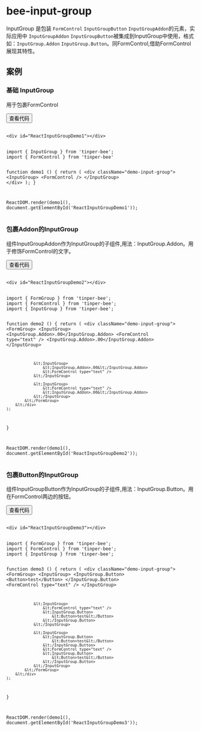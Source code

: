 # bee-input-group

InputGroup 是包装 `FormControl` `InputGroupButton` `InputGroupAddon`的元素，实际应用中 `InputGroupAddon` `InputGroupButton`被集成到InputGroup中使用，格式如：`InputGroup.Addon` `InputGroup.Button`。同FormControl,借助FormControl展现其特性。




## 案例

### 基础 InputGroup

用于包裹FormControl

<div class="example-content"><div id="ReactInputGroupDemo1"></div>
</div>



<div class="ex-code-par"><button  class="u-button u-button-block u-button-accent margin-top-15 codeOptBtn" ><i class="uf uf-arrow-down"></i>查看代码</button><div class="examples-code"><pre><code>
&lt;div id="ReactInputGroupDemo1">&lt;/div>
</code></pre>
</div>



<div class="examples-code"><pre><code>
import { InputGroup } from 'tinper-bee';
import { FormControl } from 'tinper-bee'

function demo1 () {
    return (
        &lt;div className="demo-input-group">
        	&lt;InputGroup>
        		&lt;FormControl />
        	&lt;/InputGroup>
        &lt;/div>
    );
}


ReactDOM.render(demo1(), document.getElementById('ReactInputGroupDemo1'));
</code></pre>
</div>
</div>

### 包裹Addon的InputGroup

组件InputGroupAddon作为InputGroup的子组件,用法：InputGroup.Addon。用于修饰FormControl的文字。

<div class="example-content"><div id="ReactInputGroupDemo2"></div>
</div>



<div class="ex-code-par"><button  class="u-button u-button-block u-button-accent margin-top-15 codeOptBtn" ><i class="uf uf-arrow-down"></i>查看代码</button><div class="examples-code"><pre><code>
&lt;div id="ReactInputGroupDemo2">&lt;/div>
</code></pre>
</div>



<div class="examples-code"><pre><code>
import { FormGroup } from 'tinper-bee';
import { FormControl } from 'tinper-bee';
import { InputGroup } from 'tinper-bee';

function demo2 () {
    return (
        &lt;div className="demo-input-group">
            &lt;FormGroup>
                &lt;InputGroup>
                    &lt;InputGroup.Addon>.00&lt;/InputGroup.Addon>
                    &lt;FormControl type="text" />
                    &lt;InputGroup.Addon>.00&lt;/InputGroup.Addon>
                &lt;/InputGroup>

                &lt;InputGroup>
                    &lt;InputGroup.Addon>.00&lt;/InputGroup.Addon>
                    &lt;FormControl type="text" />
                &lt;/InputGroup>

                &lt;InputGroup>
                    &lt;FormControl type="text" />
                    &lt;InputGroup.Addon>.00&lt;/InputGroup.Addon>
                &lt;/InputGroup>
            &lt;/FormGroup>        
        &lt;/div>
    );
}


ReactDOM.render(demo1(), document.getElementById('ReactInputGroupDemo2'));
</code></pre>
</div>
</div>

### 包裹Button的InputGroup

组件InputGroupButton作为InputGroup的子组件,用法：InputGroup.Button。用在FormControl两边的按钮。

<div class="example-content"><div id="ReactInputGroupDemo3"></div>
</div>




<script>
/******/ (function(modules) { // webpackBootstrap
/******/ 	// The module cache
/******/ 	var installedModules = {};

/******/ 	// The require function
/******/ 	function __webpack_require__(moduleId) {

/******/ 		// Check if module is in cache
/******/ 		if(installedModules[moduleId])
/******/ 			return installedModules[moduleId].exports;

/******/ 		// Create a new module (and put it into the cache)
/******/ 		var module = installedModules[moduleId] = {
/******/ 			exports: {},
/******/ 			id: moduleId,
/******/ 			loaded: false
/******/ 		};

/******/ 		// Execute the module function
/******/ 		modules[moduleId].call(module.exports, module, module.exports, __webpack_require__);

/******/ 		// Flag the module as loaded
/******/ 		module.loaded = true;

/******/ 		// Return the exports of the module
/******/ 		return module.exports;
/******/ 	}


/******/ 	// expose the modules object (__webpack_modules__)
/******/ 	__webpack_require__.m = modules;

/******/ 	// expose the module cache
/******/ 	__webpack_require__.c = installedModules;

/******/ 	// __webpack_public_path__
/******/ 	__webpack_require__.p = "";

/******/ 	// Load entry module and return exports
/******/ 	return __webpack_require__(0);
/******/ })
/************************************************************************/
/******/ ([
/* 0 */
/***/ function(module, exports, __webpack_require__) {

	'use strict';

	var _src = __webpack_require__(1);

	var _src2 = _interopRequireDefault(_src);

	var _react = __webpack_require__(4);

	var _react2 = _interopRequireDefault(_react);

	var _reactDom = __webpack_require__(9);

	var _reactDom2 = _interopRequireDefault(_reactDom);

	var _beeFormControl = __webpack_require__(10);

	var _beeFormControl2 = _interopRequireDefault(_beeFormControl);

	var _beeFormGroup = __webpack_require__(14);

	var _beeFormGroup2 = _interopRequireDefault(_beeFormGroup);

	var _beeButton = __webpack_require__(16);

	var _beeButton2 = _interopRequireDefault(_beeButton);

	function _interopRequireDefault(obj) { return obj && obj.__esModule ? obj : { 'default': obj }; }

	function demo1() {
					return _react2['default'].createElement(
									'div',
									{ className: 'demo-input-group' },
									_react2['default'].createElement(
													_src2['default'],
													null,
													_react2['default'].createElement(_beeFormControl2['default'], null)
									)
					);
	}

	function demo2() {
					return _react2['default'].createElement(
									'div',
									{ className: 'demo-input-group' },
									_react2['default'].createElement(
													_beeFormGroup2['default'],
													null,
													_react2['default'].createElement(
																	_src2['default'],
																	null,
																	_react2['default'].createElement(
																					_src2['default'].Addon,
																					null,
																					'.00'
																	),
																	_react2['default'].createElement(_beeFormControl2['default'], { type: 'text' }),
																	_react2['default'].createElement(
																					_src2['default'].Addon,
																					null,
																					'.00'
																	)
													),
													_react2['default'].createElement(
																	_src2['default'],
																	null,
																	_react2['default'].createElement(
																					_src2['default'].Addon,
																					null,
																					'.00'
																	),
																	_react2['default'].createElement(_beeFormControl2['default'], { type: 'text' })
													),
													_react2['default'].createElement(
																	_src2['default'],
																	null,
																	_react2['default'].createElement(_beeFormControl2['default'], { type: 'text' }),
																	_react2['default'].createElement(
																					_src2['default'].Addon,
																					null,
																					'.00'
																	)
													)
									)
					);
	}

	function demo3() {
					return _react2['default'].createElement(
									'div',
									{ className: 'demo-input-group' },
									_react2['default'].createElement(
													_beeFormGroup2['default'],
													null,
													_react2['default'].createElement(
																	_src2['default'],
																	null,
																	_react2['default'].createElement(
																					_src2['default'].Button,
																					null,
																					_react2['default'].createElement(
																									_beeButton2['default'],
																									null,
																									'test'
																					)
																	),
																	_react2['default'].createElement(_beeFormControl2['default'], { type: 'text' })
													),
													_react2['default'].createElement(
																	_src2['default'],
																	null,
																	_react2['default'].createElement(_beeFormControl2['default'], { type: 'text' }),
																	_react2['default'].createElement(
																					_src2['default'].Button,
																					null,
																					_react2['default'].createElement(
																									_beeButton2['default'],
																									null,
																									'test'
																					)
																	)
													),
													_react2['default'].createElement(
																	_src2['default'],
																	null,
																	_react2['default'].createElement(
																					_src2['default'].Button,
																					null,
																					_react2['default'].createElement(
																									_beeButton2['default'],
																									null,
																									'test'
																					)
																	),
																	_react2['default'].createElement(_beeFormControl2['default'], { type: 'text' }),
																	_react2['default'].createElement(
																					_src2['default'].Button,
																					null,
																					_react2['default'].createElement(
																									_beeButton2['default'],
																									null,
																									'test'
																					)
																	)
													)
									)
					);
	}

	_reactDom2['default'].render(demo1(), document.getElementById('ReactInputGroupDemo1'));
	_reactDom2['default'].render(demo2(), document.getElementById('ReactInputGroupDemo2'));
	_reactDom2['default'].render(demo3(), document.getElementById('ReactInputGroupDemo3'));

/***/ },
/* 1 */
/***/ function(module, exports, __webpack_require__) {

	'use strict';

	Object.defineProperty(exports, "__esModule", {
	  value: true
	});

	var _InputGroup = __webpack_require__(2);

	var _InputGroup2 = _interopRequireDefault(_InputGroup);

	function _interopRequireDefault(obj) { return obj && obj.__esModule ? obj : { 'default': obj }; }

	exports['default'] = _InputGroup2['default'];
	module.exports = exports['default'];

/***/ },
/* 2 */
/***/ function(module, exports, __webpack_require__) {

	'use strict';

	Object.defineProperty(exports, "__esModule", {
	  value: true
	});

	var _extends = Object.assign || function (target) { for (var i = 1; i < arguments.length; i++) { var source = arguments[i]; for (var key in source) { if (Object.prototype.hasOwnProperty.call(source, key)) { target[key] = source[key]; } } } return target; };

	var _classnames = __webpack_require__(3);

	var _classnames2 = _interopRequireDefault(_classnames);

	var _react = __webpack_require__(4);

	var _react2 = _interopRequireDefault(_react);

	var _beeInputGroupAddon = __webpack_require__(5);

	var _beeInputGroupAddon2 = _interopRequireDefault(_beeInputGroupAddon);

	var _beeInputGroupButton = __webpack_require__(7);

	var _beeInputGroupButton2 = _interopRequireDefault(_beeInputGroupButton);

	function _interopRequireDefault(obj) { return obj && obj.__esModule ? obj : { 'default': obj }; }

	function _defaults(obj, defaults) { var keys = Object.getOwnPropertyNames(defaults); for (var i = 0; i < keys.length; i++) { var key = keys[i]; var value = Object.getOwnPropertyDescriptor(defaults, key); if (value && value.configurable && obj[key] === undefined) { Object.defineProperty(obj, key, value); } } return obj; }

	function _objectWithoutProperties(obj, keys) { var target = {}; for (var i in obj) { if (keys.indexOf(i) >= 0) continue; if (!Object.prototype.hasOwnProperty.call(obj, i)) continue; target[i] = obj[i]; } return target; }

	function _classCallCheck(instance, Constructor) { if (!(instance instanceof Constructor)) { throw new TypeError("Cannot call a class as a function"); } }

	function _possibleConstructorReturn(self, call) { if (!self) { throw new ReferenceError("this hasn't been initialised - super() hasn't been called"); } return call && (typeof call === "object" || typeof call === "function") ? call : self; }

	function _inherits(subClass, superClass) { if (typeof superClass !== "function" && superClass !== null) { throw new TypeError("Super expression must either be null or a function, not " + typeof superClass); } subClass.prototype = Object.create(superClass && superClass.prototype, { constructor: { value: subClass, enumerable: false, writable: true, configurable: true } }); if (superClass) Object.setPrototypeOf ? Object.setPrototypeOf(subClass, superClass) : _defaults(subClass, superClass); }

	var InputGroup = function (_React$Component) {
	  _inherits(InputGroup, _React$Component);

	  function InputGroup() {
	    _classCallCheck(this, InputGroup);

	    return _possibleConstructorReturn(this, _React$Component.apply(this, arguments));
	  }

	  InputGroup.prototype.render = function render() {
	    var _props = this.props;
	    var className = _props.className;

	    var others = _objectWithoutProperties(_props, ['className']);

	    var classes = {
	      'input-group': true
	    };

	    return _react2['default'].createElement('span', _extends({}, others, {
	      className: (0, _classnames2['default'])(className, classes)
	    }));
	  };

	  return InputGroup;
	}(_react2['default'].Component);

	/**
	  * 将InputGroupAddon与InputGroupButton组件作为InputGroup的附属组件
	  */


	InputGroup.Addon = _beeInputGroupAddon2['default'];
	InputGroup.Button = _beeInputGroupButton2['default'];

	exports['default'] = InputGroup;
	module.exports = exports['default'];

/***/ },
/* 3 */
/***/ function(module, exports, __webpack_require__) {

	var __WEBPACK_AMD_DEFINE_ARRAY__, __WEBPACK_AMD_DEFINE_RESULT__;/*!
	  Copyright (c) 2016 Jed Watson.
	  Licensed under the MIT License (MIT), see
	  http://jedwatson.github.io/classnames
	*/
	/* global define */

	(function () {
		'use strict';

		var hasOwn = {}.hasOwnProperty;

		function classNames () {
			var classes = [];

			for (var i = 0; i < arguments.length; i++) {
				var arg = arguments[i];
				if (!arg) continue;

				var argType = typeof arg;

				if (argType === 'string' || argType === 'number') {
					classes.push(arg);
				} else if (Array.isArray(arg)) {
					classes.push(classNames.apply(null, arg));
				} else if (argType === 'object') {
					for (var key in arg) {
						if (hasOwn.call(arg, key) && arg[key]) {
							classes.push(key);
						}
					}
				}
			}

			return classes.join(' ');
		}

		if (typeof module !== 'undefined' && module.exports) {
			module.exports = classNames;
		} else if (true) {
			// register as 'classnames', consistent with npm package name
			!(__WEBPACK_AMD_DEFINE_ARRAY__ = [], __WEBPACK_AMD_DEFINE_RESULT__ = function () {
				return classNames;
			}.apply(exports, __WEBPACK_AMD_DEFINE_ARRAY__), __WEBPACK_AMD_DEFINE_RESULT__ !== undefined && (module.exports = __WEBPACK_AMD_DEFINE_RESULT__));
		} else {
			window.classNames = classNames;
		}
	}());


/***/ },
/* 4 */
/***/ function(module, exports) {

	module.exports = React;

/***/ },
/* 5 */
/***/ function(module, exports, __webpack_require__) {

	'use strict';

	Object.defineProperty(exports, "__esModule", {
	  value: true
	});

	var _InputGroupAddon = __webpack_require__(6);

	var _InputGroupAddon2 = _interopRequireDefault(_InputGroupAddon);

	function _interopRequireDefault(obj) { return obj && obj.__esModule ? obj : { "default": obj }; }

	exports["default"] = _InputGroupAddon2["default"];
	module.exports = exports['default'];

/***/ },
/* 6 */
/***/ function(module, exports, __webpack_require__) {

	'use strict';

	Object.defineProperty(exports, "__esModule", {
	  value: true
	});

	var _extends = Object.assign || function (target) { for (var i = 1; i < arguments.length; i++) { var source = arguments[i]; for (var key in source) { if (Object.prototype.hasOwnProperty.call(source, key)) { target[key] = source[key]; } } } return target; };

	var _classnames = __webpack_require__(3);

	var _classnames2 = _interopRequireDefault(_classnames);

	var _react = __webpack_require__(4);

	var _react2 = _interopRequireDefault(_react);

	function _interopRequireDefault(obj) { return obj && obj.__esModule ? obj : { "default": obj }; }

	function _defaults(obj, defaults) { var keys = Object.getOwnPropertyNames(defaults); for (var i = 0; i < keys.length; i++) { var key = keys[i]; var value = Object.getOwnPropertyDescriptor(defaults, key); if (value && value.configurable && obj[key] === undefined) { Object.defineProperty(obj, key, value); } } return obj; }

	function _objectWithoutProperties(obj, keys) { var target = {}; for (var i in obj) { if (keys.indexOf(i) >= 0) continue; if (!Object.prototype.hasOwnProperty.call(obj, i)) continue; target[i] = obj[i]; } return target; }

	function _classCallCheck(instance, Constructor) { if (!(instance instanceof Constructor)) { throw new TypeError("Cannot call a class as a function"); } }

	function _possibleConstructorReturn(self, call) { if (!self) { throw new ReferenceError("this hasn't been initialised - super() hasn't been called"); } return call && (typeof call === "object" || typeof call === "function") ? call : self; }

	function _inherits(subClass, superClass) { if (typeof superClass !== "function" && superClass !== null) { throw new TypeError("Super expression must either be null or a function, not " + typeof superClass); } subClass.prototype = Object.create(superClass && superClass.prototype, { constructor: { value: subClass, enumerable: false, writable: true, configurable: true } }); if (superClass) Object.setPrototypeOf ? Object.setPrototypeOf(subClass, superClass) : _defaults(subClass, superClass); }

	var InputGroupAddon = function (_React$Component) {
	  _inherits(InputGroupAddon, _React$Component);

	  function InputGroupAddon() {
	    _classCallCheck(this, InputGroupAddon);

	    return _possibleConstructorReturn(this, _React$Component.apply(this, arguments));
	  }

	  InputGroupAddon.prototype.render = function render() {
	    var _props = this.props;
	    var className = _props.className;

	    var others = _objectWithoutProperties(_props, ['className']);

	    var classes = {
	      'input-group-addon': true
	    };
	    return _react2["default"].createElement('span', _extends({}, others, {
	      className: (0, _classnames2["default"])(className, classes)
	    }));
	  };

	  return InputGroupAddon;
	}(_react2["default"].Component);

	exports["default"] = InputGroupAddon;
	module.exports = exports['default'];

/***/ },
/* 7 */
/***/ function(module, exports, __webpack_require__) {

	'use strict';

	Object.defineProperty(exports, "__esModule", {
	  value: true
	});

	var _InputGroupButton = __webpack_require__(8);

	var _InputGroupButton2 = _interopRequireDefault(_InputGroupButton);

	function _interopRequireDefault(obj) { return obj && obj.__esModule ? obj : { "default": obj }; }

	exports["default"] = _InputGroupButton2["default"];
	module.exports = exports['default'];

/***/ },
/* 8 */
/***/ function(module, exports, __webpack_require__) {

	'use strict';

	Object.defineProperty(exports, "__esModule", {
	  value: true
	});

	var _extends = Object.assign || function (target) { for (var i = 1; i < arguments.length; i++) { var source = arguments[i]; for (var key in source) { if (Object.prototype.hasOwnProperty.call(source, key)) { target[key] = source[key]; } } } return target; };

	var _classnames = __webpack_require__(3);

	var _classnames2 = _interopRequireDefault(_classnames);

	var _react = __webpack_require__(4);

	var _react2 = _interopRequireDefault(_react);

	function _interopRequireDefault(obj) { return obj && obj.__esModule ? obj : { "default": obj }; }

	function _defaults(obj, defaults) { var keys = Object.getOwnPropertyNames(defaults); for (var i = 0; i < keys.length; i++) { var key = keys[i]; var value = Object.getOwnPropertyDescriptor(defaults, key); if (value && value.configurable && obj[key] === undefined) { Object.defineProperty(obj, key, value); } } return obj; }

	function _objectWithoutProperties(obj, keys) { var target = {}; for (var i in obj) { if (keys.indexOf(i) >= 0) continue; if (!Object.prototype.hasOwnProperty.call(obj, i)) continue; target[i] = obj[i]; } return target; }

	function _classCallCheck(instance, Constructor) { if (!(instance instanceof Constructor)) { throw new TypeError("Cannot call a class as a function"); } }

	function _possibleConstructorReturn(self, call) { if (!self) { throw new ReferenceError("this hasn't been initialised - super() hasn't been called"); } return call && (typeof call === "object" || typeof call === "function") ? call : self; }

	function _inherits(subClass, superClass) { if (typeof superClass !== "function" && superClass !== null) { throw new TypeError("Super expression must either be null or a function, not " + typeof superClass); } subClass.prototype = Object.create(superClass && superClass.prototype, { constructor: { value: subClass, enumerable: false, writable: true, configurable: true } }); if (superClass) Object.setPrototypeOf ? Object.setPrototypeOf(subClass, superClass) : _defaults(subClass, superClass); }

	var InputGroupButton = function (_React$Component) {
	  _inherits(InputGroupButton, _React$Component);

	  function InputGroupButton() {
	    _classCallCheck(this, InputGroupButton);

	    return _possibleConstructorReturn(this, _React$Component.apply(this, arguments));
	  }

	  InputGroupButton.prototype.render = function render() {
	    var _props = this.props;
	    var className = _props.className;

	    var others = _objectWithoutProperties(_props, ['className']);

	    var classes = {
	      'input-group-btn': true
	    };

	    return _react2["default"].createElement('span', _extends({}, others, {
	      className: (0, _classnames2["default"])(className, classes)
	    }));
	  };

	  return InputGroupButton;
	}(_react2["default"].Component);

	exports["default"] = InputGroupButton;
	module.exports = exports['default'];

/***/ },
/* 9 */
/***/ function(module, exports) {

	module.exports = ReactDOM;

/***/ },
/* 10 */
/***/ function(module, exports, __webpack_require__) {

	'use strict';

	Object.defineProperty(exports, "__esModule", {
	  value: true
	});

	var _FormControl = __webpack_require__(11);

	var _FormControl2 = _interopRequireDefault(_FormControl);

	function _interopRequireDefault(obj) { return obj && obj.__esModule ? obj : { "default": obj }; }

	exports["default"] = _FormControl2["default"];
	module.exports = exports['default'];

/***/ },
/* 11 */
/***/ function(module, exports, __webpack_require__) {

	'use strict';

	Object.defineProperty(exports, "__esModule", {
	  value: true
	});

	var _extends = Object.assign || function (target) { for (var i = 1; i < arguments.length; i++) { var source = arguments[i]; for (var key in source) { if (Object.prototype.hasOwnProperty.call(source, key)) { target[key] = source[key]; } } } return target; };

	var _react = __webpack_require__(4);

	var _react2 = _interopRequireDefault(_react);

	var _reactDom = __webpack_require__(9);

	var _reactDom2 = _interopRequireDefault(_reactDom);

	var _classnames = __webpack_require__(3);

	var _classnames2 = _interopRequireDefault(_classnames);

	var _warning = __webpack_require__(12);

	var _warning2 = _interopRequireDefault(_warning);

	function _interopRequireDefault(obj) { return obj && obj.__esModule ? obj : { "default": obj }; }

	function _defaults(obj, defaults) { var keys = Object.getOwnPropertyNames(defaults); for (var i = 0; i < keys.length; i++) { var key = keys[i]; var value = Object.getOwnPropertyDescriptor(defaults, key); if (value && value.configurable && obj[key] === undefined) { Object.defineProperty(obj, key, value); } } return obj; }

	function _objectWithoutProperties(obj, keys) { var target = {}; for (var i in obj) { if (keys.indexOf(i) >= 0) continue; if (!Object.prototype.hasOwnProperty.call(obj, i)) continue; target[i] = obj[i]; } return target; }

	function _classCallCheck(instance, Constructor) { if (!(instance instanceof Constructor)) { throw new TypeError("Cannot call a class as a function"); } }

	function _possibleConstructorReturn(self, call) { if (!self) { throw new ReferenceError("this hasn't been initialised - super() hasn't been called"); } return call && (typeof call === "object" || typeof call === "function") ? call : self; }

	function _inherits(subClass, superClass) { if (typeof superClass !== "function" && superClass !== null) { throw new TypeError("Super expression must either be null or a function, not " + typeof superClass); } subClass.prototype = Object.create(superClass && superClass.prototype, { constructor: { value: subClass, enumerable: false, writable: true, configurable: true } }); if (superClass) Object.setPrototypeOf ? Object.setPrototypeOf(subClass, superClass) : _defaults(subClass, superClass); }

	// import { bsClass, getClassSet, splitBsProps } from './utils/bootstrapUtils';

	var propTypes = {
	  componentClass: _react.PropTypes.oneOfType([_react.PropTypes.element, _react.PropTypes.string]),
	  /**
	   * Only relevant if `componentClass` is `'input'`.
	   */
	  type: _react2["default"].PropTypes.string,
	  /**
	   * Uses `controlId` from `<FormGroup>` if not explicitly specified.
	   */
	  id: _react2["default"].PropTypes.string
	};

	var defaultProps = {
	  componentClass: 'input',
	  className: 'u-input',
	  type: 'text'
	};

	var contextTypes = {
	  $bs_formGroup: _react2["default"].PropTypes.object
	};

	var FormControl = function (_React$Component) {
	  _inherits(FormControl, _React$Component);

	  function FormControl() {
	    _classCallCheck(this, FormControl);

	    return _possibleConstructorReturn(this, _React$Component.apply(this, arguments));
	  }

	  FormControl.prototype.render = function render() {
	    var formGroup = this.context.$bs_formGroup;
	    var controlId = formGroup && formGroup.controlId;

	    var _props = this.props;
	    var Component = _props.componentClass;
	    var type = _props.type;
	    var _props$id = _props.id;
	    var id = _props$id === undefined ? controlId : _props$id;
	    var className = _props.className;

	    var others = _objectWithoutProperties(_props, ['componentClass', 'type', 'id', 'className']);

	    // const [bsProps, elementProps] = splitBsProps(props);

	    (0, _warning2["default"])(controlId == null || id === controlId, '`controlId` is ignored on `<FormControl>` when `id` is specified.');

	    // input[type="file"] should not have .form-control.
	    var classes = {};
	    if (type !== 'file') {
	      classes['form-control'] = true;
	    }

	    return _react2["default"].createElement(Component, _extends({}, others, {
	      type: type,
	      id: id,
	      className: (0, _classnames2["default"])(className, classes)
	    }));
	  };

	  return FormControl;
	}(_react2["default"].Component);

	FormControl.propTypes = propTypes;
	FormControl.defaultProps = defaultProps;
	FormControl.contextTypes = contextTypes;

	exports["default"] = FormControl;
	module.exports = exports['default'];

/***/ },
/* 12 */
/***/ function(module, exports, __webpack_require__) {

	/* WEBPACK VAR INJECTION */(function(process) {/**
	 * Copyright 2014-2015, Facebook, Inc.
	 * All rights reserved.
	 *
	 * This source code is licensed under the BSD-style license found in the
	 * LICENSE file in the root directory of this source tree. An additional grant
	 * of patent rights can be found in the PATENTS file in the same directory.
	 */

	'use strict';

	/**
	 * Similar to invariant but only logs a warning if the condition is not met.
	 * This can be used to log issues in development environments in critical
	 * paths. Removing the logging code for production environments will keep the
	 * same logic and follow the same code paths.
	 */

	var warning = function() {};

	if (process.env.NODE_ENV !== 'production') {
	  warning = function(condition, format, args) {
	    var len = arguments.length;
	    args = new Array(len > 2 ? len - 2 : 0);
	    for (var key = 2; key < len; key++) {
	      args[key - 2] = arguments[key];
	    }
	    if (format === undefined) {
	      throw new Error(
	        '`warning(condition, format, ...args)` requires a warning ' +
	        'message argument'
	      );
	    }

	    if (format.length < 10 || (/^[s\W]*$/).test(format)) {
	      throw new Error(
	        'The warning format should be able to uniquely identify this ' +
	        'warning. Please, use a more descriptive format than: ' + format
	      );
	    }

	    if (!condition) {
	      var argIndex = 0;
	      var message = 'Warning: ' +
	        format.replace(/%s/g, function() {
	          return args[argIndex++];
	        });
	      if (typeof console !== 'undefined') {
	        console.error(message);
	      }
	      try {
	        // This error was thrown as a convenience so that you can use this stack
	        // to find the callsite that caused this warning to fire.
	        throw new Error(message);
	      } catch(x) {}
	    }
	  };
	}

	module.exports = warning;

	/* WEBPACK VAR INJECTION */}.call(exports, __webpack_require__(13)))

/***/ },
/* 13 */
/***/ function(module, exports) {

	// shim for using process in browser
	var process = module.exports = {};

	// cached from whatever global is present so that test runners that stub it
	// don't break things.  But we need to wrap it in a try catch in case it is
	// wrapped in strict mode code which doesn't define any globals.  It's inside a
	// function because try/catches deoptimize in certain engines.

	var cachedSetTimeout;
	var cachedClearTimeout;

	function defaultSetTimout() {
	    throw new Error('setTimeout has not been defined');
	}
	function defaultClearTimeout () {
	    throw new Error('clearTimeout has not been defined');
	}
	(function () {
	    try {
	        if (typeof setTimeout === 'function') {
	            cachedSetTimeout = setTimeout;
	        } else {
	            cachedSetTimeout = defaultSetTimout;
	        }
	    } catch (e) {
	        cachedSetTimeout = defaultSetTimout;
	    }
	    try {
	        if (typeof clearTimeout === 'function') {
	            cachedClearTimeout = clearTimeout;
	        } else {
	            cachedClearTimeout = defaultClearTimeout;
	        }
	    } catch (e) {
	        cachedClearTimeout = defaultClearTimeout;
	    }
	} ())
	function runTimeout(fun) {
	    if (cachedSetTimeout === setTimeout) {
	        //normal enviroments in sane situations
	        return setTimeout(fun, 0);
	    }
	    // if setTimeout wasn't available but was latter defined
	    if ((cachedSetTimeout === defaultSetTimout || !cachedSetTimeout) && setTimeout) {
	        cachedSetTimeout = setTimeout;
	        return setTimeout(fun, 0);
	    }
	    try {
	        // when when somebody has screwed with setTimeout but no I.E. maddness
	        return cachedSetTimeout(fun, 0);
	    } catch(e){
	        try {
	            // When we are in I.E. but the script has been evaled so I.E. doesn't trust the global object when called normally
	            return cachedSetTimeout.call(null, fun, 0);
	        } catch(e){
	            // same as above but when it's a version of I.E. that must have the global object for 'this', hopfully our context correct otherwise it will throw a global error
	            return cachedSetTimeout.call(this, fun, 0);
	        }
	    }


	}
	function runClearTimeout(marker) {
	    if (cachedClearTimeout === clearTimeout) {
	        //normal enviroments in sane situations
	        return clearTimeout(marker);
	    }
	    // if clearTimeout wasn't available but was latter defined
	    if ((cachedClearTimeout === defaultClearTimeout || !cachedClearTimeout) && clearTimeout) {
	        cachedClearTimeout = clearTimeout;
	        return clearTimeout(marker);
	    }
	    try {
	        // when when somebody has screwed with setTimeout but no I.E. maddness
	        return cachedClearTimeout(marker);
	    } catch (e){
	        try {
	            // When we are in I.E. but the script has been evaled so I.E. doesn't  trust the global object when called normally
	            return cachedClearTimeout.call(null, marker);
	        } catch (e){
	            // same as above but when it's a version of I.E. that must have the global object for 'this', hopfully our context correct otherwise it will throw a global error.
	            // Some versions of I.E. have different rules for clearTimeout vs setTimeout
	            return cachedClearTimeout.call(this, marker);
	        }
	    }



	}
	var queue = [];
	var draining = false;
	var currentQueue;
	var queueIndex = -1;

	function cleanUpNextTick() {
	    if (!draining || !currentQueue) {
	        return;
	    }
	    draining = false;
	    if (currentQueue.length) {
	        queue = currentQueue.concat(queue);
	    } else {
	        queueIndex = -1;
	    }
	    if (queue.length) {
	        drainQueue();
	    }
	}

	function drainQueue() {
	    if (draining) {
	        return;
	    }
	    var timeout = runTimeout(cleanUpNextTick);
	    draining = true;

	    var len = queue.length;
	    while(len) {
	        currentQueue = queue;
	        queue = [];
	        while (++queueIndex < len) {
	            if (currentQueue) {
	                currentQueue[queueIndex].run();
	            }
	        }
	        queueIndex = -1;
	        len = queue.length;
	    }
	    currentQueue = null;
	    draining = false;
	    runClearTimeout(timeout);
	}

	process.nextTick = function (fun) {
	    var args = new Array(arguments.length - 1);
	    if (arguments.length > 1) {
	        for (var i = 1; i < arguments.length; i++) {
	            args[i - 1] = arguments[i];
	        }
	    }
	    queue.push(new Item(fun, args));
	    if (queue.length === 1 && !draining) {
	        runTimeout(drainQueue);
	    }
	};

	// v8 likes predictible objects
	function Item(fun, array) {
	    this.fun = fun;
	    this.array = array;
	}
	Item.prototype.run = function () {
	    this.fun.apply(null, this.array);
	};
	process.title = 'browser';
	process.browser = true;
	process.env = {};
	process.argv = [];
	process.version = ''; // empty string to avoid regexp issues
	process.versions = {};

	function noop() {}

	process.on = noop;
	process.addListener = noop;
	process.once = noop;
	process.off = noop;
	process.removeListener = noop;
	process.removeAllListeners = noop;
	process.emit = noop;

	process.binding = function (name) {
	    throw new Error('process.binding is not supported');
	};

	process.cwd = function () { return '/' };
	process.chdir = function (dir) {
	    throw new Error('process.chdir is not supported');
	};
	process.umask = function() { return 0; };


/***/ },
/* 14 */
/***/ function(module, exports, __webpack_require__) {

	'use strict';

	Object.defineProperty(exports, "__esModule", {
	  value: true
	});

	var _FormGroup = __webpack_require__(15);

	var _FormGroup2 = _interopRequireDefault(_FormGroup);

	function _interopRequireDefault(obj) { return obj && obj.__esModule ? obj : { "default": obj }; }

	exports["default"] = _FormGroup2["default"];
	module.exports = exports['default'];

/***/ },
/* 15 */
/***/ function(module, exports, __webpack_require__) {

	'use strict';

	Object.defineProperty(exports, "__esModule", {
		value: true
	});

	var _extends = Object.assign || function (target) { for (var i = 1; i < arguments.length; i++) { var source = arguments[i]; for (var key in source) { if (Object.prototype.hasOwnProperty.call(source, key)) { target[key] = source[key]; } } } return target; };

	var _classnames = __webpack_require__(3);

	var _classnames2 = _interopRequireDefault(_classnames);

	var _react = __webpack_require__(4);

	var _react2 = _interopRequireDefault(_react);

	function _interopRequireDefault(obj) { return obj && obj.__esModule ? obj : { "default": obj }; }

	function _defaults(obj, defaults) { var keys = Object.getOwnPropertyNames(defaults); for (var i = 0; i < keys.length; i++) { var key = keys[i]; var value = Object.getOwnPropertyDescriptor(defaults, key); if (value && value.configurable && obj[key] === undefined) { Object.defineProperty(obj, key, value); } } return obj; }

	function _objectWithoutProperties(obj, keys) { var target = {}; for (var i in obj) { if (keys.indexOf(i) >= 0) continue; if (!Object.prototype.hasOwnProperty.call(obj, i)) continue; target[i] = obj[i]; } return target; }

	function _classCallCheck(instance, Constructor) { if (!(instance instanceof Constructor)) { throw new TypeError("Cannot call a class as a function"); } }

	function _possibleConstructorReturn(self, call) { if (!self) { throw new ReferenceError("this hasn't been initialised - super() hasn't been called"); } return call && (typeof call === "object" || typeof call === "function") ? call : self; }

	function _inherits(subClass, superClass) { if (typeof superClass !== "function" && superClass !== null) { throw new TypeError("Super expression must either be null or a function, not " + typeof superClass); } subClass.prototype = Object.create(superClass && superClass.prototype, { constructor: { value: subClass, enumerable: false, writable: true, configurable: true } }); if (superClass) Object.setPrototypeOf ? Object.setPrototypeOf(subClass, superClass) : _defaults(subClass, superClass); }

	var propTypes = {
		validationState: _react2["default"].PropTypes.oneOf(['success', 'warning', 'error'])
	};

	var FormGroup = function (_React$Component) {
		_inherits(FormGroup, _React$Component);

		function FormGroup(props) {
			_classCallCheck(this, FormGroup);

			return _possibleConstructorReturn(this, _React$Component.call(this, props));
		}

		FormGroup.prototype.render = function render() {
			var _props = this.props;
			var validationState = _props.validationState;
			var className = _props.className;
			var children = _props.children;

			var others = _objectWithoutProperties(_props, ['validationState', 'className', 'children']);
			/**
	  * @title 默认显示类名’‘
	  */


			var classes = {
				'form-group': true
			};
			/**
	  * @title badge 默认显示内容1
	  */
			if (validationState) {
				classes['has-' + validationState] = true;
			}

			return _react2["default"].createElement(
				'div',
				_extends({}, others, {
					className: (0, _classnames2["default"])(className, classes)
				}),
				children
			);
		};

		return FormGroup;
	}(_react2["default"].Component);

	FormGroup.propTypes = propTypes;

	exports["default"] = FormGroup;
	module.exports = exports['default'];

/***/ },
/* 16 */
/***/ function(module, exports, __webpack_require__) {

	'use strict';

	Object.defineProperty(exports, "__esModule", {
	  value: true
	});

	var _Button = __webpack_require__(17);

	var _Button2 = _interopRequireDefault(_Button);

	function _interopRequireDefault(obj) { return obj && obj.__esModule ? obj : { "default": obj }; }

	exports["default"] = _Button2["default"];
	module.exports = exports['default'];

/***/ },
/* 17 */
/***/ function(module, exports, __webpack_require__) {

	'use strict';

	Object.defineProperty(exports, "__esModule", {
	    value: true
	});

	var _extends = Object.assign || function (target) { for (var i = 1; i < arguments.length; i++) { var source = arguments[i]; for (var key in source) { if (Object.prototype.hasOwnProperty.call(source, key)) { target[key] = source[key]; } } } return target; };

	var _react = __webpack_require__(4);

	var _react2 = _interopRequireDefault(_react);

	var _reactDom = __webpack_require__(9);

	var _reactDom2 = _interopRequireDefault(_reactDom);

	var _classnames = __webpack_require__(3);

	var _classnames2 = _interopRequireDefault(_classnames);

	function _interopRequireDefault(obj) { return obj && obj.__esModule ? obj : { "default": obj }; }

	function _defaults(obj, defaults) { var keys = Object.getOwnPropertyNames(defaults); for (var i = 0; i < keys.length; i++) { var key = keys[i]; var value = Object.getOwnPropertyDescriptor(defaults, key); if (value && value.configurable && obj[key] === undefined) { Object.defineProperty(obj, key, value); } } return obj; }

	function _objectWithoutProperties(obj, keys) { var target = {}; for (var i in obj) { if (keys.indexOf(i) >= 0) continue; if (!Object.prototype.hasOwnProperty.call(obj, i)) continue; target[i] = obj[i]; } return target; }

	function _classCallCheck(instance, Constructor) { if (!(instance instanceof Constructor)) { throw new TypeError("Cannot call a class as a function"); } }

	function _possibleConstructorReturn(self, call) { if (!self) { throw new ReferenceError("this hasn't been initialised - super() hasn't been called"); } return call && (typeof call === "object" || typeof call === "function") ? call : self; }

	function _inherits(subClass, superClass) { if (typeof superClass !== "function" && superClass !== null) { throw new TypeError("Super expression must either be null or a function, not " + typeof superClass); } subClass.prototype = Object.create(superClass && superClass.prototype, { constructor: { value: subClass, enumerable: false, writable: true, configurable: true } }); if (superClass) Object.setPrototypeOf ? Object.setPrototypeOf(subClass, superClass) : _defaults(subClass, superClass); }

	var propTypes = {
	    /**
	     * @title 尺寸
	     */
	    size: _react.PropTypes.oneOf(['sm', 'xg', 'lg', '']),
	    /**
	     * @title 样式
	     */
	    style: _react.PropTypes.object,
	    /**
	     * @title 形状
	     */
	    shape: _react.PropTypes.oneOf(['block', 'round', 'squared', 'floating', 'pillRight', 'pillLeft', '']),
	    /**
	    * @title 类型
	    */
	    type: _react.PropTypes.oneOf(['primary', 'accent', 'success', 'info', 'warning', 'danger', '']),
	    /**
	     * @title 是否禁用
	     * @veIgnore
	     */
	    disabled: _react.PropTypes.bool,
	    /**
	     * @title 类名
	     * @veIgnore
	     */
	    className: _react.PropTypes.string,
	    /**
	     * @title 内容
	     */
	    children: _react.PropTypes.oneOfType([_react2["default"].PropTypes.element, _react2["default"].PropTypes.string]),
	    /**
	     * @title <button> 的 type
	     * @veIgnore
	     */
	    htmlType: _react.PropTypes.oneOf(['submit', 'button', 'reset'])
	};

	var defaultProps = {
	    size: '',
	    type: 'primary',
	    shape: '',
	    disabled: false,
	    className: '',
	    children: '',
	    htmlType: 'button'
	};

	var sizeMap = {
	    sm: 'sm',
	    xg: 'xg',
	    lg: 'lg'
	},
	    typeMap = {
	    primary: 'primary',
	    accent: 'accent',
	    success: 'success',
	    info: 'info',
	    warning: 'warning',
	    danger: 'danger'
	},
	    shapeMap = {
	    block: 'block',
	    round: 'round',
	    squared: 'squared',
	    floating: 'floating',
	    pillRight: 'pill-right',
	    pillLeft: 'pill-left'
	},
	    clsPrefix = 'u-button';

	var Button = function (_React$Component) {
	    _inherits(Button, _React$Component);

	    function Button(props) {
	        _classCallCheck(this, Button);

	        return _possibleConstructorReturn(this, _React$Component.call(this, props));
	    }

	    Button.prototype.render = function render() {
	        var _props = this.props;
	        var type = _props.type;
	        var shape = _props.shape;
	        var disabled = _props.disabled;
	        var className = _props.className;
	        var size = _props.size;
	        var children = _props.children;
	        var htmlType = _props.htmlType;

	        var others = _objectWithoutProperties(_props, ['type', 'shape', 'disabled', 'className', 'size', 'children', 'htmlType']);

	        var clsObj = {};
	        if (className) {
	            clsObj[className] = true;
	        }
	        if (sizeMap[size]) {
	            clsObj[clsPrefix + '-' + sizeMap[size]] = true;
	        }
	        if (shapeMap[shape]) {
	            clsObj[clsPrefix + '-' + shapeMap[shape]] = true;
	        }
	        if (typeMap[type]) {
	            clsObj[clsPrefix + '-' + typeMap[type]] = true;
	        }
	        var classNames = (0, _classnames2["default"])(clsPrefix, clsObj);
	        return _react2["default"].createElement(
	            'button',
	            _extends({
	                type: htmlType,
	                className: classNames,
	                disabled: disabled
	            }, others),
	            this.props.children
	        );
	    };

	    return Button;
	}(_react2["default"].Component);

	Button.propTypes = propTypes;
	Button.defaultProps = defaultProps;

	exports["default"] = Button;
	module.exports = exports['default'];

/***/ }
/******/ ]);
</script>
<div class="ex-code-par"><button  class="u-button u-button-block u-button-accent margin-top-15 codeOptBtn" ><i class="uf uf-arrow-down"></i>查看代码</button><div class="examples-code"><pre><code>
&lt;div id="ReactInputGroupDemo3">&lt;/div>
</code></pre>
</div>



<div class="examples-code"><pre><code>
import { FormGroup } from 'tinper-bee';
import { FormControl } from 'tinper-bee';
import { InputGroup } from 'tinper-bee';

function demo3 () {
    return (
        &lt;div className="demo-input-group">
            &lt;FormGroup>
                &lt;InputGroup>
                    &lt;InputGroup.Button>
                        &lt;Button>test&lt;/Button>
                    &lt;/InputGroup.Button>
                    &lt;FormControl type="text" />
                &lt;/InputGroup>

                &lt;InputGroup>
                    &lt;FormControl type="text" />
                    &lt;InputGroup.Button>
                        &lt;Button>test&lt;/Button>
                    &lt;/InputGroup.Button>
                &lt;/InputGroup>

                &lt;InputGroup>
                    &lt;InputGroup.Button>
                        &lt;Button>test&lt;/Button>
                    &lt;/InputGroup.Button>
                    &lt;FormControl type="text" />
                    &lt;InputGroup.Button>
                        &lt;Button>test&lt;/Button>
                    &lt;/InputGroup.Button>
                &lt;/InputGroup>
            &lt;/FormGroup>        
        &lt;/div>
    );
}


ReactDOM.render(demo1(), document.getElementById('ReactInputGroupDemo3'));</code></pre>
</div>
</div>